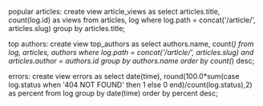 popular articles: create view article_views as select articles.title, count(log.id) as views from articles, log where log.path = concat('/article/', articles.slug) group by articles.title;


top authors: create view top_authors as select authors.name, count(*) from log, articles, authors where log.path = concat('/article/', articles.slug) and articles.author = authors.id group by authors.name order by count(*) desc;


errors: create view errors as select date(time), round(100.0*sum(case log.status when '404 NOT FOUND' then 1 else 0 end)/count(log.status),2) as percent from log group by date(time) order by percent desc;
